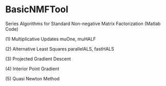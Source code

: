 # BasicNMFTool
Series Algorithms for Standard Non-negative Matrix Factorization (Matlab Code)

(1) Multiplicative Updates
muOne, muHALF

(2) Alternative Least Squares
parallelALS, fastHALS

(3) Projected Gradient Descent

(4) Interior Point Gradient

(5) Quasi Newton Method
